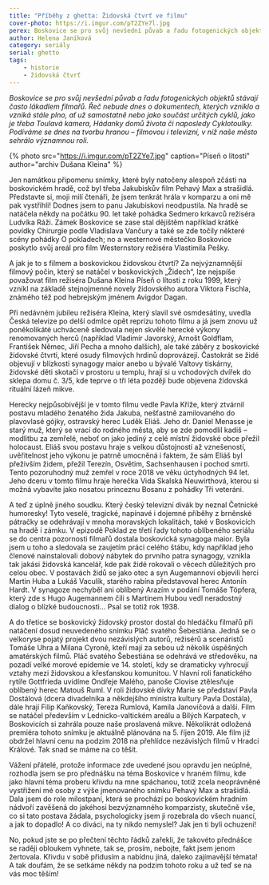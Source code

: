 ```yaml
---
title: "Příběhy z ghetta: Židovská čtvrť ve filmu"
cover-photo: https://i.imgur.com/pT2ZYe7l.jpg
perex: Boskovice se pro svůj nevšední půvab a řadu fotogenických objektů stávají často lákadlem filmařů. Řeč nebude dnes o dokumentech, podíváme se dnes na tvorbu hranou – filmovou i televizní, v níž naše město sehrálo významnou roli.
author: Helena Janíková
category: seriály
serial: ghetto
tags:
    - historie
    - židovská čtvrť
---
```


*Boskovice se pro svůj nevšední půvab a řadu fotogenických objektů stávají často lákadlem filmařů. Řeč nebude dnes o dokumentech, kterých vzniklo a vzniká stále plno, ať už samostatně nebo jako součást určitých cyklů, jako je třeba Toulavá kamera, Hádanky domů života či naposledy Cyklotoulky. Podíváme se dnes na tvorbu hranou – filmovou i televizní, v níž naše město sehrálo významnou roli.*

{% photo src="https://i.imgur.com/pT2ZYe7.jpg" caption="Píseň o lítosti" author="archiv Dušana Kleina" %}

Jen namátkou připomenu snímky, které byly natočeny alespoň zčásti na boskovickém hradě, což byl třeba Jakubiskův film Pehavý Max a strašidlá. Představte si, moji milí čtenáři, že jsem tenkrát hrála v komparzu a oni mě pak vystřihli! Dodnes jsem to panu Jakubiskovi neodpustila. Na hradě se natáčela někdy na počátku 90. let také pohádka Sedmero krkavců režiséra Ludvíka Ráži. Zámek Boskovice se zase stal dějištěm například krátké povídky Chirurgie podle Vladislava Vančury a také se zde točily některé scény pohádky O pokladech; no a westernové městečko Boskovice poskytlo svůj areál pro film Westernstory režiséra Vlastimila Pešky.

A jak je to s filmem a boskovickou židovskou čtvrtí? Za nejvýznamnější filmový počin, který se natáčel v boskovických „Židech“, lze nejspíše považovat film režiséra Dušana Kleina Píseň o lítosti z roku 1999, který vznikl na základě stejnojmenné novely židovského autora Viktora Fischla, známého též pod hebrejským jménem Avigdor Dagan. 

Při nedávném jubileu režiséra Kleina, který slavil své osmdesátiny, uvedla Česká televize po delší odmlce opět reprízu tohoto filmu a já jsem znovu už poněkolikáté uchváceně sledovala nejen skvělé herecké výkony renomovaných herců (například Vladimír Javorský, Arnošt Goldflam, František Němec, Jiří Pecha a mnoho dalších), ale také záběry z boskovické židovské čtvrti, které osudy filmových hrdinů doprovázejí. Častokrát se židé objevují v blízkosti synagogy maior anebo u bývalé Valtovy tiskárny, židovské děti skotačí v prostoru u templu, hrají si u vchodových dvířek do sklepa domu č. 3/5, kde teprve o tři léta později bude objevena židovská rituální lázeň mikve. 

Herecky nejpůsobivější je v tomto filmu vedle Pavla Kříže, který ztvárnil postavu mladého ženatého žida Jakuba, nešťastně zamilovaného do plavovlasé gójky, ostravský herec Luděk Eliáš. Jeho dr. Daniel Menasse je starý muž, který se vrací do rodného města, aby se zde pomodlil kadiš – modlitbu za zemřelé, neboť on jako jediný z celé místní židovské obce přežil holocaust. Eliáš svou postavu hraje s velkou důstojností až vznešeností, uvěřitelnost jeho výkonu je patrně umocněná i faktem, že sám Eliáš byl přeživším židem, přežil Terezín, Osvětim, Sachsenhausen i pochod smrti. Tento pozoruhodný muž zemřel v roce 2018 ve věku úctyhodných 94 let. Jeho dceru v tomto filmu hraje herečka Vida Skalská Neuwirthová, kterou si možná vybavíte jako nosatou princeznu Bosanu z pohádky Tři veteráni.

A teď z úplně jiného soudku. Který český televizní divák by neznal Četnické humoresky! Tyto veselé, tragické, napínavé i dojemné příběhy z brněnské pátračky se odehrávají v mnoha moravských lokalitách, také v Boskovicích na hradě i zámku. V epizodě Poklad ze třetí řady tohoto oblíbeného seriálu se do centra pozornosti filmařů dostala boskovická synagoga maior. Byla jsem u toho a sledovala se zaujetím práci celého štábu, kdy například jeho členové nainstalovali dobový nábytek do prvního patra synagogy, vznikla tak jakási židovská kancelář, kde pak židé rokovali o věcech důležitých pro celou obec. V postavách židů se jako otec a syn Augemannovi objevili herci Martin Huba a Lukáš Vaculík, starého rabína představoval herec Antonín Hardt. V synagoze nechyběl ani oblíbený Arazím v podání Tomáše Töpfera, který zde s Hugo Augemannem čili s Martinem Hubou vedl neradostný dialog o blízké budoucnosti… Psal se totiž rok 1938.

A do třetice se boskovický židovský prostor dostal do hledáčku filmařů při natáčení dosud neuvedeného snímku Pláč svatého Šebestiána. Jedná se o velkoryse pojatý projekt dvou nezávislých autorů, režisérů a scenáristů Tomáše Uhra a Milana Cyroně, kteří mají za sebou už několik úspěšných amatérských filmů. Pláč svatého Šebestiána se odehrává ve středověku, na pozadí velké morové epidemie ve 14. století, kdy se dramaticky vyhrocují vztahy mezi židovskou a křesťanskou komunitou. V hlavní roli fanatického rytíře Gottfrieda uvidíme Ondřeje Malého, panoše Clovise ztělesňuje oblíbený herec Matouš Ruml. V roli židovské dívky Marie se představí Pavla Dostálová (dcera divadelníka a někdejšího ministra kultury Pavla Dostála), dále hrají Filip Kaňkovský, Tereza Rumlová, Kamila Janovičová a další. Film se natáčel především v Lednicko-valtickém areálu a Bílých Karpatech, v Boskovicích si zahrála pouze naše proslavená mikve. Několikrát odložená premiéra tohoto snímku je aktuálně plánována na 5. říjen 2019. Ale film již obdržel hlavní cenu na podzim 2018 na přehlídce nezávislých filmů v Hradci Králové. Tak snad se máme na co těšit.

Vážení přátelé, protože informace zde uvedené jsou opravdu jen neúplné, rozhodla jsem se pro přednášku na téma Boskovice v hraném filmu, kde jako hlavní téma proberu křivdu na mne spáchanou, totiž zcela neoprávněné vystřižení mé osoby z výše jmenovaného snímku Pehavý Max a strašidlá. Dala jsem do role milostpaní, která se prochází po boskovickém hradním nádvoří zavěšená do jakéhosi bezvýznamného komparzisty, skutečně vše, co si tato postava žádala, psychologicky jsem ji rozebrala do všech nuancí, a jak to dopadlo! A co diváci, na ty nikdo nemyslel? Jak jen ti byli ochuzeni!

No, pokud jste se po přečtení těchto řádků zařekli, že takovéto přednášce se raději obloukem vyhnete, tak se, prosím, nebojte, fakt jsem jenom žertovala. Křivdu v sobě přidusím a nabídnu jiná, daleko zajímavější témata! A tak doufám, že se setkáme někdy na podzim tohoto roku a už teď se na vás moc těším!
